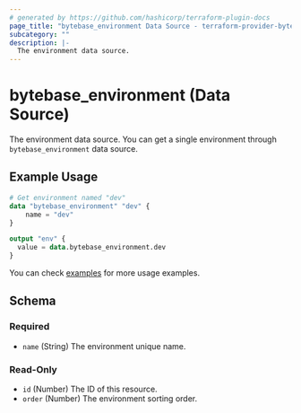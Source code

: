 ```yaml
---
# generated by https://github.com/hashicorp/terraform-plugin-docs
page_title: "bytebase_environment Data Source - terraform-provider-bytebase"
subcategory: ""
description: |-
  The environment data source.
---
```


# bytebase_environment (Data Source)

The environment data source. You can get a single environment through `bytebase_environment` data source.

## Example Usage

```terraform
# Get environment named "dev"
data "bytebase_environment" "dev" {
    name = "dev"
}

output "env" {
  value = data.bytebase_environment.dev
}
```

You can check [examples](https://github.com/bytebase/terraform-provider-bytebase/blob/main/examples/main.tf) for more usage examples.

<!-- schema generated by tfplugindocs -->
## Schema

### Required

- `name` (String) The environment unique name.

### Read-Only

- `id` (Number) The ID of this resource.
- `order` (Number) The environment sorting order.
